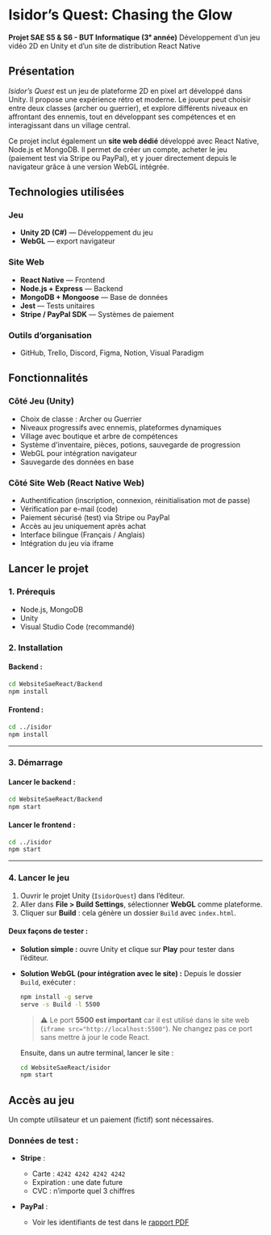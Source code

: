 # Isidor’s Quest: Chasing the Glow

**Projet SAE S5 & S6 - BUT Informatique (3ᵉ année)**
Développement d’un jeu vidéo 2D en Unity et d’un site de distribution React Native

## Présentation

*Isidor’s Quest* est un jeu de plateforme 2D en pixel art développé dans Unity. Il propose une expérience rétro et moderne. Le joueur peut choisir entre deux classes (archer ou guerrier), et explore différents niveaux en affrontant des ennemis, tout en développant ses compétences et en interagissant dans un village central.

Ce projet inclut également un **site web dédié** développé avec React Native, Node.js et MongoDB. Il permet de créer un compte, acheter le jeu (paiement test via Stripe ou PayPal), et y jouer directement depuis le navigateur grâce à une version WebGL intégrée.

## Technologies utilisées

### Jeu

* **Unity 2D (C#)** — Développement du jeu
* **WebGL** — export navigateur

### Site Web

* **React Native** — Frontend
* **Node.js + Express** — Backend
* **MongoDB + Mongoose** — Base de données
* **Jest** — Tests unitaires
* **Stripe / PayPal SDK** — Systèmes de paiement

### Outils d’organisation

* GitHub, Trello, Discord, Figma, Notion, Visual Paradigm

## Fonctionnalités

### Côté Jeu (Unity)

* Choix de classe : Archer ou Guerrier
* Niveaux progressifs avec ennemis, plateformes dynamiques
* Village avec boutique et arbre de compétences
* Système d'inventaire, pièces, potions, sauvegarde de progression
* WebGL pour intégration navigateur
* Sauvegarde des données en base

### Côté Site Web (React Native Web)

* Authentification (inscription, connexion, réinitialisation mot de passe)
* Vérification par e-mail (code)
* Paiement sécurisé (test) via Stripe ou PayPal
* Accès au jeu uniquement après achat
* Interface bilingue (Français / Anglais)
* Intégration du jeu via iframe 

## Lancer le projet

### 1. Prérequis

* Node.js, MongoDB
* Unity
* Visual Studio Code (recommandé)

### 2. Installation

#### Backend :

```bash
cd WebsiteSaeReact/Backend
npm install
```

#### Frontend :

```bash
cd ../isidor
npm install
```

---

### 3. Démarrage

#### Lancer le backend :

```bash
cd WebsiteSaeReact/Backend
npm start
```

#### Lancer le frontend :

```bash
cd ../isidor
npm start
```

---

### 4. Lancer le jeu 

1. Ouvrir le projet Unity (`IsidorQuest`) dans l’éditeur.
2. Aller dans **File > Build Settings**, sélectionner **WebGL** comme plateforme.
3. Cliquer sur **Build** : cela génère un dossier `Build` avec `index.html`.

#### Deux façons de tester :

   * **Solution simple :** ouvre Unity et clique sur **Play** pour tester dans l’éditeur.
   * **Solution WebGL (pour intégration avec le site) :** Depuis le dossier `Build`, exécuter :
     ```bash
     npm install -g serve
     serve -s Build -l 5500
     ```
     > ⚠️ Le port **5500 est important** car il est utilisé dans le site web (`iframe src="http://localhost:5500"`). Ne changez pas ce port sans mettre à jour le code React.

     Ensuite, dans un autre terminal, lancer le site :
      ```bash
      cd WebsiteSaeReact/isidor
      npm start
      ```

## Accès au jeu
Un compte utilisateur et un paiement (fictif) sont nécessaires.

### Données de test :

* **Stripe** :

  * Carte : `4242 4242 4242 4242`
  * Expiration : une date future
  * CVC : n’importe quel 3 chiffres

* **PayPal** :

  * Voir les identifiants de test dans le [rapport PDF](Rapport_final.pdf)

